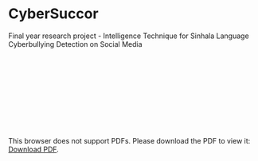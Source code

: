 # CyberSuccor
Final year research project - Intelligence Technique for Sinhala Language Cyberbullying Detection on Social Media

<object data="http://yoursite.com/the.pdf" type="application/pdf" width="700px" height="700px">
    <embed src="CyberSuccor-RP.pdf">
        <p>This browser does not support PDFs. Please download the PDF to view it: <a href="https://github.com/vajithChamuditha-99/CyberSuccor/blob/main/CyberSuccor%20-%20RP.pdf">Download PDF</a>.</p>
    </embed>
</object>


